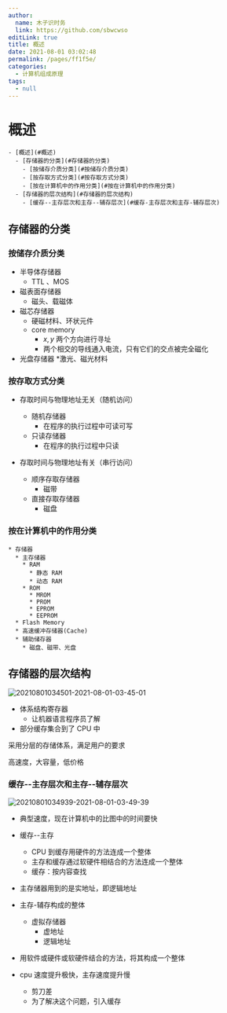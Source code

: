 ```yaml
---
author: 
  name: 木子识时务
  link: https://github.com/sbwcwso
editLink: true
title: 概述
date: 2021-08-01 03:02:48
permalink: /pages/ff1f5e/
categories: 
  - 计算机组成原理
tags: 
  - null
---
```


# 概述


```markmap
- [概述](#概述)
  - [存储器的分类](#存储器的分类)
    - [按储存介质分类](#按储存介质分类)
    - [按存取方式分类](#按存取方式分类)
    - [按在计算机中的作用分类](#按在计算机中的作用分类)
  - [存储器的层次结构](#存储器的层次结构)
    - [缓存--主存层次和主存--辅存层次](#缓存-主存层次和主存-辅存层次)
```

## 存储器的分类

### 按储存介质分类

* 半导体存储器
  * TTL 、MOS
* 磁表面存储器
  * 磁头、载磁体
* 磁芯存储器
  * 硬磁材料、环状元件
  * core memory
    * $x, y$ 两个方向进行寻址
    * 两个相交的导线通入电流，只有它们的交点被完全磁化
* 光盘存储器
  *激光、磁光材料

### 按存取方式分类


* 存取时间与物理地址无关（随机访问）
  * 随机存储器
    * 在程序的执行过程中可读可写
  * 只读存储器
    * 在程序的执行过程中只读

* 存取时间与物理地址有关（串行访问）
  * 顺序存取存储器
    * 磁带
  * 直接存取存储器
    * 磁盘

### 按在计算机中的作用分类


```markmap
* 存储器
  * 主存储器
    * RAM
      * 静态 RAM
      * 动态 RAM
    * ROM
      * MROM
      * PROM
      * EPROM
      * EEPROM
  * Flash Memory
  * 高速缓冲存储器(Cache)
  * 辅助储存器
    * 磁盘、磁带、光盘
```

## 存储器的层次结构

![20210801034501-2021-08-01-03-45-01](https://cdn.jsdelivr.net/gh/sbwcwso/PicBed@master/20210801034501-2021-08-01-03-45-01.png)

* 体系结构寄存器
  * 让机器语言程序员了解
* 部分缓存集合到了 CPU 中

采用分层的存储体系，满足用户的要求

高速度，大容量，低价格

### 缓存--主存层次和主存--辅存层次

![20210801034939-2021-08-01-03-49-39](https://cdn.jsdelivr.net/gh/sbwcwso/PicBed@master/20210801034939-2021-08-01-03-49-39.png)
* 典型速度，现在计算机中的比图中的时间要快

* 缓存--主存
  * CPU 到缓存用硬件的方法连成一个整体
  * 主存和缓存通过软硬件相结合的方法连成一个整体
  * 缓存：按内容查找
* 主存储器用到的是实地址，即逻辑地址
* 主存-辅存构成的整体
  * 虚拟存储器
    * 虚地址
    * 逻辑地址

* 用软件或硬件或软硬件结合的方法，将其构成一个整体

* cpu 速度提升极快，主存速度提升慢
  * 剪刀差
  * 为了解决这个问题，引入缓存

